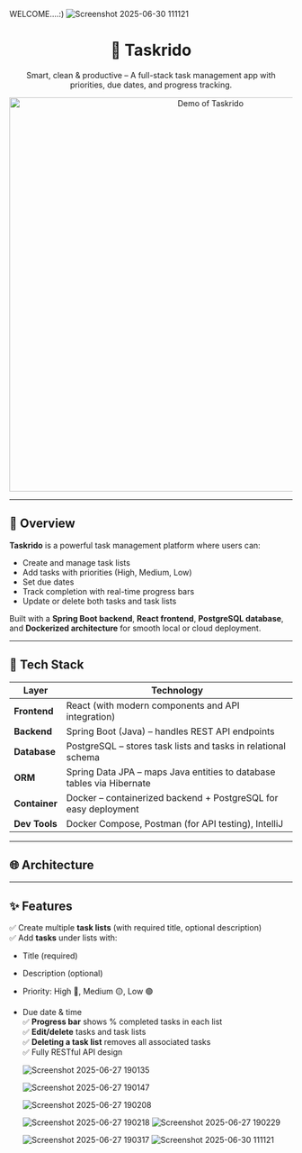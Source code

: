 WELCOME....:)
![Screenshot 2025-06-30 111121](https://github.com/user-attachments/assets/8b518485-1476-4f46-b166-c63805d556ae)
<h1 align="center">📝 Taskrido</h1>

<p align="center">
  Smart, clean & productive – A full-stack task management app with priorities, due dates, and progress tracking.
</p>

<p align="center">
  <img src="https://your-domain.com/demo.gif" alt="Demo of Taskrido" width="700"/>
</p>

---

## 📌 Overview

**Taskrido** is a powerful task management platform where users can:
- Create and manage task lists
- Add tasks with priorities (High, Medium, Low)
- Set due dates
- Track completion with real-time progress bars
- Update or delete both tasks and task lists

Built with a **Spring Boot backend**, **React frontend**, **PostgreSQL database**, and **Dockerized architecture** for smooth local or cloud deployment.

---

## 🔧 Tech Stack

| Layer        | Technology                                                                 |
|--------------|-----------------------------------------------------------------------------|
| **Frontend** | React (with modern components and API integration)                         |
| **Backend**  | Spring Boot (Java) – handles REST API endpoints                            |
| **Database** | PostgreSQL – stores task lists and tasks in relational schema              |
| **ORM**      | Spring Data JPA – maps Java entities to database tables via Hibernate      |
| **Container**| Docker – containerized backend + PostgreSQL for easy deployment            |
| **Dev Tools**| Docker Compose, Postman (for API testing), IntelliJ                        |

---

## 🌐 Architecture


---

## ✨ Features

✅ Create multiple **task lists** (with required title, optional description)  
✅ Add **tasks** under lists with:
- Title (required)
- Description (optional)
- Priority: High 🔴, Medium 🟡, Low 🟢
- Due date & time  
✅ **Progress bar** shows % completed tasks in each list  
✅ **Edit/delete** tasks and task lists  
✅ **Deleting a task list** removes all associated tasks  
✅ Fully RESTful API design


     ![Screenshot 2025-06-27 190135](https://github.com/user-attachments/assets/81314e4a-4e75-4b20-a5f0-4653b97ce3cf)

     ![Screenshot 2025-06-27 190147](https://github.com/user-attachments/assets/78f69880-671d-4a4d-bd6a-00c8498c0eb8)

     ![Screenshot 2025-06-27 190208](https://github.com/user-attachments/assets/e99b4605-eb64-4fe8-8c05-1379f712faab)

     ![Screenshot 2025-06-27 190218](https://github.com/user-attachments/assets/9139af41-2c17-4f23-a820-e6c5b3677de5)
     ![Screenshot 2025-06-27 190229](https://github.com/user-attachments/assets/fabd2793-c0ec-4f4f-a144-26fe79c4bfc2)

     ![Screenshot 2025-06-27 190317](https://github.com/user-attachments/assets/7bdf5a75-45c0-4e52-9cb5-ad1cd191de02)
     ![Screenshot 2025-06-30 111121](https://github.com/user-attachments/assets/8b518485-1476-4f46-b166-c63805d556ae)
